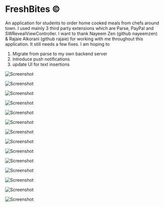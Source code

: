 # FreshBites ©
An application for students to order home cooked meals from chefs around town. I used mainly 3 third party extensions which are Parse, PayPal and SWRevealViewController. I want to thank Nayeem Zen (github nayeemzen) & Rajaie Alkorani (github rajaie) for working with me throughout this application. It still needs a few fixes. I am hoping to 

1) Migrate from parse to my own backend server
2) Introduce push notifications 
3) update UI for text insertions

![Screenshot](/FreshBitesScreenShots/1.jpg)



![Screenshot](/FreshBitesScreenShots/2.jpg)



![Screenshot](/FreshBitesScreenShots/3.jpg)



![Screenshot](/FreshBitesScreenShots/4.jpg)



![Screenshot](/FreshBitesScreenShots/5.jpg)



![Screenshot](/FreshBitesScreenShots/6.jpg)



![Screenshot](/FreshBitesScreenShots/7.jpg)



![Screenshot](/FreshBitesScreenShots/8.jpg)



![Screenshot](/FreshBitesScreenShots/9.jpg)



![Screenshot](/FreshBitesScreenShots/10.jpg)



![Screenshot](/FreshBitesScreenShots/11.jpg)



![Screenshot](/FreshBitesScreenShots/12.jpg)



![Screenshot](/FreshBitesScreenShots/13.jpg)



![Screenshot](/FreshBitesScreenShots/14.jpg)



